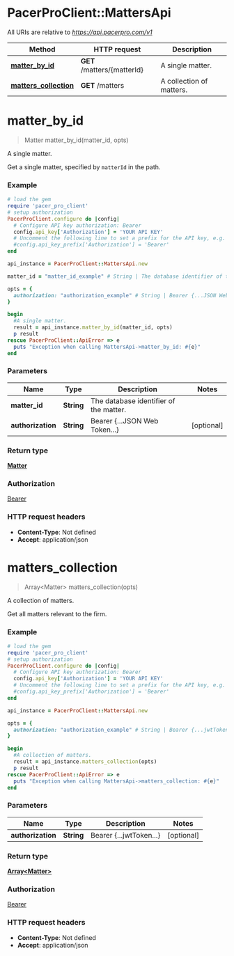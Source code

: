# PacerProClient::MattersApi

All URIs are relative to *https://api.pacerpro.com/v1*

Method | HTTP request | Description
------------- | ------------- | -------------
[**matter_by_id**](MattersApi.md#matter_by_id) | **GET** /matters/{matterId} | A single matter.
[**matters_collection**](MattersApi.md#matters_collection) | **GET** /matters | A collection of matters.


# **matter_by_id**
> Matter matter_by_id(matter_id, opts)

A single matter.

Get a single matter, specified by `matterId` in the path.

### Example
```ruby
# load the gem
require 'pacer_pro_client'
# setup authorization
PacerProClient.configure do |config|
  # Configure API key authorization: Bearer
  config.api_key['Authorization'] = 'YOUR API KEY'
  # Uncomment the following line to set a prefix for the API key, e.g. 'Bearer' (defaults to nil)
  #config.api_key_prefix['Authorization'] = 'Bearer'
end

api_instance = PacerProClient::MattersApi.new

matter_id = "matter_id_example" # String | The database identifier of the matter.

opts = { 
  authorization: "authorization_example" # String | Bearer {...JSON Web Token...}
}

begin
  #A single matter.
  result = api_instance.matter_by_id(matter_id, opts)
  p result
rescue PacerProClient::ApiError => e
  puts "Exception when calling MattersApi->matter_by_id: #{e}"
end
```

### Parameters

Name | Type | Description  | Notes
------------- | ------------- | ------------- | -------------
 **matter_id** | **String**| The database identifier of the matter. | 
 **authorization** | **String**| Bearer {...JSON Web Token...} | [optional] 

### Return type

[**Matter**](Matter.md)

### Authorization

[Bearer](../README.md#Bearer)

### HTTP request headers

 - **Content-Type**: Not defined
 - **Accept**: application/json



# **matters_collection**
> Array&lt;Matter&gt; matters_collection(opts)

A collection of matters.

Get all matters relevant to the firm.

### Example
```ruby
# load the gem
require 'pacer_pro_client'
# setup authorization
PacerProClient.configure do |config|
  # Configure API key authorization: Bearer
  config.api_key['Authorization'] = 'YOUR API KEY'
  # Uncomment the following line to set a prefix for the API key, e.g. 'Bearer' (defaults to nil)
  #config.api_key_prefix['Authorization'] = 'Bearer'
end

api_instance = PacerProClient::MattersApi.new

opts = { 
  authorization: "authorization_example" # String | Bearer {...jwtToken...}
}

begin
  #A collection of matters.
  result = api_instance.matters_collection(opts)
  p result
rescue PacerProClient::ApiError => e
  puts "Exception when calling MattersApi->matters_collection: #{e}"
end
```

### Parameters

Name | Type | Description  | Notes
------------- | ------------- | ------------- | -------------
 **authorization** | **String**| Bearer {...jwtToken...} | [optional] 

### Return type

[**Array&lt;Matter&gt;**](Matter.md)

### Authorization

[Bearer](../README.md#Bearer)

### HTTP request headers

 - **Content-Type**: Not defined
 - **Accept**: application/json



